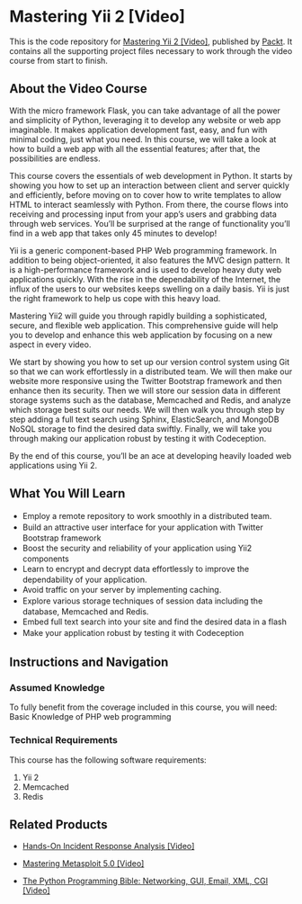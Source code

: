# Mastering Yii 2 [Video]
This is the code repository for [Mastering Yii 2 [Video]](https://www.packtpub.com/web-development/mastering-yii-2-video?utm_source=github&utm_medium=repository&utm_campaign=9781783553037), published by [Packt](https://www.packtpub.com/?utm_source=github). It contains all the supporting project files necessary to work through the video course from start to finish.
## About the Video Course
With the micro framework Flask, you can take advantage of all the power and simplicity of Python, leveraging it to develop any website or web app imaginable. It makes application development fast, easy, and fun with minimal coding, just what you need. In this course, we will take a look at how to build a web app with all the essential features; after that, the possibilities are endless.

This course covers the essentials of web development in Python. It starts by showing you how to set up an interaction between client and server quickly and efficiently, before moving on to cover how to write templates to allow HTML to interact seamlessly with Python. From there, the course flows into receiving and processing input from your app’s users and grabbing data through web services. You’ll be surprised at the range of functionality you’ll find in a web app that takes only 45 minutes to develop!

Yii is a generic component-based PHP Web programming framework. In addition to being object-oriented, it also features the MVC design pattern. It is a high-performance framework and is used to develop heavy duty web applications quickly. With the rise in the dependability of the Internet, the influx of the users to our websites keeps swelling on a daily basis. Yii is just the right framework to help us cope with this heavy load.

Mastering Yii2 will guide you through rapidly building a sophisticated, secure, and flexible web application. This comprehensive guide will help you to develop and enhance this web application by focusing on a new aspect in every video.

We start by showing you how to set up our version control system using Git so that we can work effortlessly in a distributed team. We will then make our website more responsive using the Twitter Bootstrap framework and then enhance then its security. Then we will store our session data in different storage systems such as the database, Memcached and Redis, and analyze which storage best suits our needs. We will then walk you through step by step adding a full text search using Sphinx, ElasticSearch, and MongoDB NoSQL storage to find the desired data swiftly. Finally, we will take you through making our application robust by testing it with Codeception.

By the end of this course, you’ll be an ace at developing heavily loaded web applications using Yii 2.

<H2>What You Will Learn</H2>
<DIV class=book-info-will-learn-text>
<UL>
<LI><SPAN style="LINE-HEIGHT: 20px; BACKGROUND-COLOR: transparent">Employ a remote repository to work smoothly in a distributed team.&nbsp;</SPAN> 
<LI><SPAN style="LINE-HEIGHT: 20px; BACKGROUND-COLOR: transparent">Build an attractive user interface for your application with Twitter Bootstrap framework</SPAN> 
<LI><SPAN style="LINE-HEIGHT: 20px; BACKGROUND-COLOR: transparent">Boost the security and reliability of your application using Yii2 components</SPAN> 
<LI><SPAN style="LINE-HEIGHT: 20px; BACKGROUND-COLOR: transparent">Learn to encrypt and decrypt data effortlessly to improve the dependability of your application.</SPAN> 
<LI><SPAN style="LINE-HEIGHT: 20px; BACKGROUND-COLOR: transparent">Avoid traffic on your server by implementing caching.</SPAN> 
<LI><SPAN style="LINE-HEIGHT: 20px; BACKGROUND-COLOR: transparent">Explore various storage techniques of session data including the database, Memcached and Redis.</SPAN> 
<LI><SPAN style="LINE-HEIGHT: 20px; BACKGROUND-COLOR: transparent">Embed full text search into your site and find the desired data in a flash</SPAN> 
<LI><SPAN style="LINE-HEIGHT: 20px; BACKGROUND-COLOR: transparent">Make your application robust by testing it with Codeception</SPAN> </LI></UL></DIV>

## Instructions and Navigation
### Assumed Knowledge
To fully benefit from the coverage included in this course, you will need:<br/>
Basic Knowledge of PHP web programming

### Technical Requirements
This course has the following software requirements:<br/>
1. Yii 2 
2. Memcached 
3. Redis

## Related Products
* [Hands-On Incident Response Analysis [Video]](https://www.packtpub.com/networking-and-servers/hands-incident-response-analysis-video?utm_source=github&utm_medium=repository&utm_campaign=9781838552046)

* [Mastering Metasploit 5.0 [Video]](https://www.packtpub.com/networking-and-servers/mastering-metasploit-50-video?utm_source=github&utm_medium=repository&utm_campaign=9781838551544)

* [The Python Programming Bible: Networking, GUI, Email, XML, CGI [Video]](https://www.packtpub.com/application-development/python-programming-bible-networking-gui-email-xml-cgi-video?utm_source=github&utm_medium=repository&utm_campaign=9781838559960)


